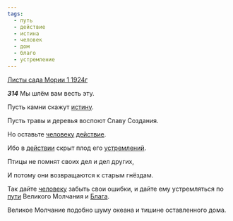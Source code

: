 ```yaml
---
tags:
  - путь
  - действие
  - истина
  - человек
  - дом
  - благо
  - устремление
---
```


[Листы сада Мории 1 1924г](https://127.0.0.1:4002/agni/1924)

___314___
Мы шлём вам весть эту.   

Пусть камни скажут [истину](../../../tags/#истина).   

Пусть травы и деревья воспоют Славу Создания.   

Но оставьте [человеку](../../../tags/#человек) [действие](../../../tags/#действие).   

Ибо в [действии](../../../tags/#действие) скрыт плод его [устремлений](../../../tags/#устремление).   

Птицы не помнят своих дел и дел других,   

И потому они возвращаются к старым гнёздам.   

Так дайте [человеку](../../../tags/#человек) забыть свои ошибки, и дайте ему устремляться по [пути](../../../tags/#путь) Великого Молчания и [Блага](../../../tags/#благо).   

Великое Молчание подобно шуму океана и тишине оставленного дома.   

